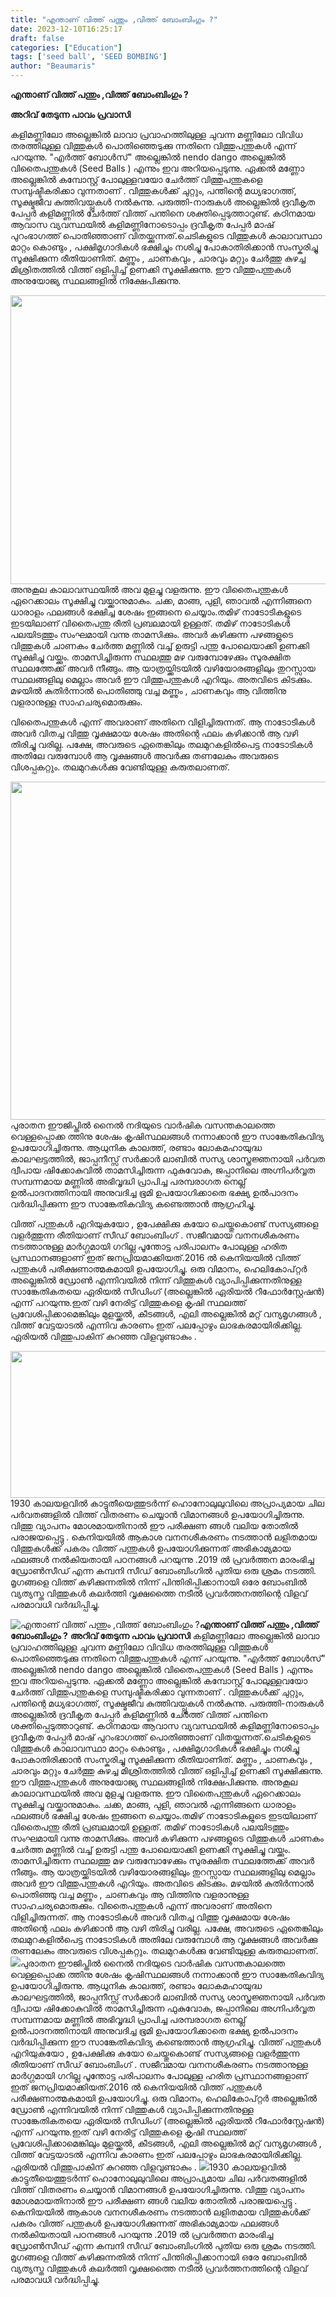 ```yaml
---
title: "എന്താണ് വിത്ത് പന്തും ,വിത്ത് ബോംബിംഗും ?"
date: 2023-12-10T16:25:17
draft: false
categories: ["Education"]
tags: ['seed ball', 'SEED BOMBING']
author: "Beaumaris"
---
```


<strong>എന്താണ് വിത്ത് പന്തും ,വിത്ത് ബോംബിംഗും ?</strong>

<strong>അറിവ് തേടുന്ന പാവം പ്രവാസി</strong>

കളിമണ്ണിലോ അല്ലെങ്കിൽ ലാവാ പ്രവാഹത്തിലുള്ള ചുവന്ന മണ്ണിലോ വിവിധ തരത്തിലുള്ള വിത്തുകൾ പൊതിഞ്ഞെടുക്കു ന്നതിനെ വിത്തുപന്തുകൾ എന്ന് പറയുന്നു. "എർത്ത് ബോൾസ്" അല്ലെങ്കിൽ nendo dango അല്ലെങ്കിൽ വിതൈപന്തുകൾ (Seed Balls ) എന്നും ഇവ അറിയപ്പെടുന്നു. ഏക്കൽ മണ്ണോ അല്ലെങ്കിൽ കമ്പോസ്റ്റ് പോലുള്ളവയോ ചേർത്ത് വിത്തുപന്തുകളെ സമ്പുഷ്ടീകരിക്കാ വുന്നതാണ് .
വിത്തുകൾക്ക് ചുറ്റും, പന്തിന്റെ മധ്യഭാഗത്ത്, സൂക്ഷ്മജീവ കുത്തിവയ്പ്പുകൾ നൽകുന്നു. പരുത്തി-നാരുകൾ അല്ലെങ്കിൽ ദ്രവീകൃത പേപ്പർ കളിമണ്ണിൽ ചേർത്ത് വിത്ത് പന്തിനെ ശക്തിപ്പെടുത്താറുണ്ട്. കഠിനമായ ആവാസ വ്യവസ്ഥയിൽ കളിമണ്ണിനോടൊപ്പം ദ്രവീകൃത പേപ്പർ മാഷ് പുറംഭാഗത്ത് പൊതിഞ്ഞാണ് വിതയ്ക്കുന്നത്.ചെടികളുടെ വിത്തുകൾ കാലാവസ്ഥാ മാറ്റം കൊണ്ടും , പക്ഷിമൃഗാദികൾ ഭക്ഷിച്ചും നശിച്ചു പോകാതിരിക്കാൻ സംസ്കരിച്ചു സൂക്ഷിക്കുന്ന രീതിയാണിത്. മണ്ണും , ചാണകവും , ചാരവും മറ്റും ചേർത്തു കുഴച്ച മിശ്രിതത്തിൽ വിത്ത് ഒളിപ്പിച്ച് ഉണക്കി സൂക്ഷിക്കുന്നു. ഈ വിത്തുപന്തുകൾ അനുയോജ്യ സ്ഥലങ്ങളിൽ നിക്ഷേപിക്കുന്നു.

<img class="size-full wp-image-433483 aligncenter" src="https://cdn.boolokam.com/articles/2023/12/fqfqfqfff.jpg" alt="" width="680" height="462" />അനുകൂല കാലാവസ്ഥയിൽ അവ മുളച്ചു വളരുന്നു. ഈ വിതൈപന്തുകൾ ഏറെക്കാലം സൂക്ഷിച്ചു വയ്ക്കാനുമാകും. ചക്ക, മാങ്ങ, പുളി, ഞാവൽ എന്നിങ്ങനെ ധാരാളം ഫലങ്ങൾ ഭക്ഷിച്ച ശേഷം ഇങ്ങനെ ചെയ്യാം.തമിഴ് നാടോടികളുടെ ഇടയിലാണ് വിതൈപന്തു രീതി പ്രബലമായി ഉള്ളത്. തമിഴ് നാടോടികൾ പലയിടത്തും സംഘമായി വന്നു താമസിക്കും. അവർ കഴിക്കുന്ന പഴങ്ങളുടെ വിത്തുകൾ ചാണകം ചേർത്ത മണ്ണിൽ വച്ച് ഉരുട്ടി പന്തു പോലെയാക്കി ഉണക്കി സൂക്ഷിച്ചു വയ്ക്കും. താമസിച്ചിരുന്ന സ്ഥലത്തു മഴ വരുമ്പോഴേക്കും സുരക്ഷിത സ്ഥലത്തേക്ക് അവർ നീങ്ങും. ആ യാത്രയ്ക്കിടയിൽ
വഴിയോരങ്ങളിലും തുറസ്സായ സ്ഥലങ്ങളിലു മെല്ലാം അവർ ഈ വിത്തുപന്തുകൾ എറിയും. അതവിടെ കിടക്കും. മഴയിൽ കുതിർന്നാൽ പൊതിഞ്ഞു വച്ച മണ്ണും , ചാണകവും ആ വിത്തിനു വളരാനുള്ള സാഹചര്യമൊരുക്കും.

വിതൈപന്തുകൾ എന്ന് അവരാണ് അതിനെ വിളിച്ചിരുന്നത്. ആ നാടോടികൾ അവർ വിതച്ച വിത്തു വൃക്ഷമായ ശേഷം അതിന്റെ ഫലം കഴിക്കാൻ ആ വഴി തിരിച്ചു വരില്ല. പക്ഷേ, അവരുടെ ഏതെങ്കിലും തലമുറകളിൽപെട്ട നാടോടികൾ അതിലേ വരുമ്പോൾ ആ വൃക്ഷങ്ങള്‍ അവർക്കു തണലേകും അവരുടെ വിശപ്പകറ്റും. തലമുറകൾക്കു വേണ്ടിയുള്ള കരുതലാണത്.

<img class=" wp-image-433484 aligncenter" src="https://cdn.boolokam.com/articles/2023/12/wffwww.webp" alt="" width="636" height="541" />പുരാതന ഈജിപ്തിൽ നൈൽ നദിയുടെ വാർഷിക വസന്തകാലത്തെ വെള്ളപ്പൊക്ക ത്തിനു ശേഷം കൃഷിസ്ഥലങ്ങൾ നന്നാക്കാൻ ഈ സാങ്കേതികവിദ്യ ഉപയോഗിച്ചിരുന്നു. ആധുനിക കാലത്ത്, രണ്ടാം ലോകമഹായുദ്ധ കാലഘട്ടത്തിൽ, ജാപ്പനീസ്സ് സർക്കാർ ലാബിൽ സസ്യ ശാസ്ത്രജ്ഞനായി പർവത ദ്വീപായ ഷിക്കോകുവിൽ താമസിച്ചിരുന്ന ഫുകുവോക, ജപ്പാനിലെ അഗ്നിപർവ്വത സമ്പന്നമായ മണ്ണിൽ അഭിവൃദ്ധി പ്രാപിച്ച പരമ്പരാഗത നെല്ല് ഉൽപാദനത്തിനായി അനുവദിച്ച ഭൂമി ഉപയോഗിക്കാതെ ഭക്ഷ്യ ഉൽപാദനം വർദ്ധിപ്പിക്കുന്ന ഈ സാങ്കേതികവിദ്യ കണ്ടെത്താൻ ആഗ്രഹിച്ചു.

വിത്ത് പന്തുകൾ എറിയുകയോ , ഉപേക്ഷിക്കു കയോ ചെയ്തുകൊണ്ട് സസ്യങ്ങളെ വളർത്തുന്ന രീതിയാണ് സീഡ് ബോംബിംഗ് . സജീവമായ വനനശീകരണം നടത്താനുള്ള മാർഗ്ഗമായി ഗറില്ല പൂന്തോട്ട പരിപാലനം പോലുള്ള ഹരിത പ്രസ്ഥാനങ്ങളാണ് ഇത് ജനപ്രിയമാക്കിയത്.2016 ൽ കെനിയയിൽ വിത്ത് പന്തുകൾ പരീക്ഷണാത്മകമായി ഉപയോഗിച്ചു. ഒരു വിമാനം, ഹെലികോപ്റ്റർ അല്ലെങ്കിൽ ഡ്രോൺ എന്നിവയിൽ നിന്ന് വിത്തുകൾ വ്യാപിപ്പിക്കുന്നതിനുള്ള സാങ്കേതികതയെ ഏരിയൽ സീഡിംഗ് (അല്ലെങ്കിൽ ഏരിയൽ റീഫോർസ്റ്റേഷൻ) എന്ന് പറയുന്നു.ഇത് വഴി നേരിട്ട് വിത്തുകളെ കൃഷി സ്ഥലത്ത് പ്രവേശിപ്പിക്കാമെങ്കിലും മുളയ്ക്കൽ, കീടങ്ങൾ, എലി അല്ലെങ്കിൽ മറ്റ് വന്യമൃഗങ്ങൾ , വിത്ത് വേട്ടയാടൽ എന്നിവ കാരണം ഇത് പലപ്പോഴും ലാഭകരമായിരിക്കില്ല. ഏരിയൽ‌ വിത്തുപാകിന്‌ കുറഞ്ഞ വിളവുണ്ടാകും .

<img class="size-full wp-image-433485 aligncenter" src="https://cdn.boolokam.com/articles/2023/12/wfwwwwfwwf.jpg" alt="" width="530" height="235" />1930 കാലയളവിൽ കാട്ടുതീയെത്തുടർന്ന് ഹൊനോലുലുവിലെ അപ്രാപ്യമായ ചില പർവതങ്ങളിൽ വിത്ത് വിതരണം ചെയ്യാൻ വിമാനങ്ങൾ ഉപയോഗിച്ചിരുന്നു. വിത്തു വ്യാപനം മോശമായതിനാൽ ഈ പരീക്ഷണ ങ്ങൾ വലിയ തോതിൽ പരാജയപ്പെട്ടു . കെനിയയിൽ ആകാശ വനനശീകരണം നടത്താൻ ലളിതമായ വിത്തുകൾക്ക് പകരം വിത്ത് പന്തുകൾ ഉപയോഗിക്കുന്നത് അഭികാമ്യമായ ഫലങ്ങൾ നൽകിയതായി പഠനങ്ങൾ പറയുന്നു .2019 ൽ പ്രവർത്തന മാരംഭിച്ച ഡ്രോൺസീഡ് എന്ന കമ്പനി സീഡ് ബോംബിംഗിൽ പുതിയ ഒരു ശ്രമം നടത്തി. മൃഗങ്ങളെ വിത്ത് കഴിക്കുന്നതിൽ നിന്ന് പിന്തിരിപ്പിക്കാനായി ഒരേ ബോംബിൽ വ്യത്യസ്ത വിത്തുകൾ കലർത്തി വൃക്ഷത്തൈ നടീൽ പ്രവർത്തനത്തിന്റെ വിളവ് പരമാവധി വർദ്ധിപ്പിച്ചു.


![എന്താണ് വിത്ത് പന്തും ,വിത്ത് ബോംബിംഗും ?](https://cdn.boolokam.com/articles/2023/12/fqfqfqfff.jpg)**എന്താണ് വിത്ത് പന്തും ,വിത്ത് ബോംബിംഗും ?** **അറിവ് തേടുന്ന പാവം പ്രവാസി** കളിമണ്ണിലോ അല്ലെങ്കിൽ ലാവാ പ്രവാഹത്തിലുള്ള ചുവന്ന മണ്ണിലോ വിവിധ തരത്തിലുള്ള വിത്തുകൾ പൊതിഞ്ഞെടുക്കു ന്നതിനെ വിത്തുപന്തുകൾ എന്ന് പറയുന്നു. "എർത്ത് ബോൾസ്" അല്ലെങ്കിൽ nendo dango അല്ലെങ്കിൽ വിതൈപന്തുകൾ (Seed Balls ) എന്നും ഇവ അറിയപ്പെടുന്നു. ഏക്കൽ മണ്ണോ അല്ലെങ്കിൽ കമ്പോസ്റ്റ് പോലുള്ളവയോ ചേർത്ത് വിത്തുപന്തുകളെ സമ്പുഷ്ടീകരിക്കാ വുന്നതാണ് . വിത്തുകൾക്ക് ചുറ്റും, പന്തിന്റെ മധ്യഭാഗത്ത്, സൂക്ഷ്മജീവ കുത്തിവയ്പ്പുകൾ നൽകുന്നു. പരുത്തി-നാരുകൾ അല്ലെങ്കിൽ ദ്രവീകൃത പേപ്പർ കളിമണ്ണിൽ ചേർത്ത് വിത്ത് പന്തിനെ ശക്തിപ്പെടുത്താറുണ്ട്. കഠിനമായ ആവാസ വ്യവസ്ഥയിൽ കളിമണ്ണിനോടൊപ്പം ദ്രവീകൃത പേപ്പർ മാഷ് പുറംഭാഗത്ത് പൊതിഞ്ഞാണ് വിതയ്ക്കുന്നത്.ചെടികളുടെ വിത്തുകൾ കാലാവസ്ഥാ മാറ്റം കൊണ്ടും , പക്ഷിമൃഗാദികൾ ഭക്ഷിച്ചും നശിച്ചു പോകാതിരിക്കാൻ സംസ്കരിച്ചു സൂക്ഷിക്കുന്ന രീതിയാണിത്. മണ്ണും , ചാണകവും , ചാരവും മറ്റും ചേർത്തു കുഴച്ച മിശ്രിതത്തിൽ വിത്ത് ഒളിപ്പിച്ച് ഉണക്കി സൂക്ഷിക്കുന്നു. ഈ വിത്തുപന്തുകൾ അനുയോജ്യ സ്ഥലങ്ങളിൽ നിക്ഷേപിക്കുന്നു. അനുകൂല കാലാവസ്ഥയിൽ അവ മുളച്ചു വളരുന്നു. ഈ വിതൈപന്തുകൾ ഏറെക്കാലം സൂക്ഷിച്ചു വയ്ക്കാനുമാകും. ചക്ക, മാങ്ങ, പുളി, ഞാവൽ എന്നിങ്ങനെ ധാരാളം ഫലങ്ങൾ ഭക്ഷിച്ച ശേഷം ഇങ്ങനെ ചെയ്യാം.തമിഴ് നാടോടികളുടെ ഇടയിലാണ് വിതൈപന്തു രീതി പ്രബലമായി ഉള്ളത്. തമിഴ് നാടോടികൾ പലയിടത്തും സംഘമായി വന്നു താമസിക്കും. അവർ കഴിക്കുന്ന പഴങ്ങളുടെ വിത്തുകൾ ചാണകം ചേർത്ത മണ്ണിൽ വച്ച് ഉരുട്ടി പന്തു പോലെയാക്കി ഉണക്കി സൂക്ഷിച്ചു വയ്ക്കും. താമസിച്ചിരുന്ന സ്ഥലത്തു മഴ വരുമ്പോഴേക്കും സുരക്ഷിത സ്ഥലത്തേക്ക് അവർ നീങ്ങും. ആ യാത്രയ്ക്കിടയിൽ വഴിയോരങ്ങളിലും തുറസ്സായ സ്ഥലങ്ങളിലു മെല്ലാം അവർ ഈ വിത്തുപന്തുകൾ എറിയും. അതവിടെ കിടക്കും. മഴയിൽ കുതിർന്നാൽ പൊതിഞ്ഞു വച്ച മണ്ണും , ചാണകവും ആ വിത്തിനു വളരാനുള്ള സാഹചര്യമൊരുക്കും. വിതൈപന്തുകൾ എന്ന് അവരാണ് അതിനെ വിളിച്ചിരുന്നത്. ആ നാടോടികൾ അവർ വിതച്ച വിത്തു വൃക്ഷമായ ശേഷം അതിന്റെ ഫലം കഴിക്കാൻ ആ വഴി തിരിച്ചു വരില്ല. പക്ഷേ, അവരുടെ ഏതെങ്കിലും തലമുറകളിൽപെട്ട നാടോടികൾ അതിലേ വരുമ്പോൾ ആ വൃക്ഷങ്ങള്‍ അവർക്കു തണലേകും അവരുടെ വിശപ്പകറ്റും. തലമുറകൾക്കു വേണ്ടിയുള്ള കരുതലാണത്. ![](https://cdn.boolokam.com/articles/2023/12/wffwww.webp)പുരാതന ഈജിപ്തിൽ നൈൽ നദിയുടെ വാർഷിക വസന്തകാലത്തെ വെള്ളപ്പൊക്ക ത്തിനു ശേഷം കൃഷിസ്ഥലങ്ങൾ നന്നാക്കാൻ ഈ സാങ്കേതികവിദ്യ ഉപയോഗിച്ചിരുന്നു. ആധുനിക കാലത്ത്, രണ്ടാം ലോകമഹായുദ്ധ കാലഘട്ടത്തിൽ, ജാപ്പനീസ്സ് സർക്കാർ ലാബിൽ സസ്യ ശാസ്ത്രജ്ഞനായി പർവത ദ്വീപായ ഷിക്കോകുവിൽ താമസിച്ചിരുന്ന ഫുകുവോക, ജപ്പാനിലെ അഗ്നിപർവ്വത സമ്പന്നമായ മണ്ണിൽ അഭിവൃദ്ധി പ്രാപിച്ച പരമ്പരാഗത നെല്ല് ഉൽപാദനത്തിനായി അനുവദിച്ച ഭൂമി ഉപയോഗിക്കാതെ ഭക്ഷ്യ ഉൽപാദനം വർദ്ധിപ്പിക്കുന്ന ഈ സാങ്കേതികവിദ്യ കണ്ടെത്താൻ ആഗ്രഹിച്ചു. വിത്ത് പന്തുകൾ എറിയുകയോ , ഉപേക്ഷിക്കു കയോ ചെയ്തുകൊണ്ട് സസ്യങ്ങളെ വളർത്തുന്ന രീതിയാണ് സീഡ് ബോംബിംഗ് . സജീവമായ വനനശീകരണം നടത്താനുള്ള മാർഗ്ഗമായി ഗറില്ല പൂന്തോട്ട പരിപാലനം പോലുള്ള ഹരിത പ്രസ്ഥാനങ്ങളാണ് ഇത് ജനപ്രിയമാക്കിയത്.2016 ൽ കെനിയയിൽ വിത്ത് പന്തുകൾ പരീക്ഷണാത്മകമായി ഉപയോഗിച്ചു. ഒരു വിമാനം, ഹെലികോപ്റ്റർ അല്ലെങ്കിൽ ഡ്രോൺ എന്നിവയിൽ നിന്ന് വിത്തുകൾ വ്യാപിപ്പിക്കുന്നതിനുള്ള സാങ്കേതികതയെ ഏരിയൽ സീഡിംഗ് (അല്ലെങ്കിൽ ഏരിയൽ റീഫോർസ്റ്റേഷൻ) എന്ന് പറയുന്നു.ഇത് വഴി നേരിട്ട് വിത്തുകളെ കൃഷി സ്ഥലത്ത് പ്രവേശിപ്പിക്കാമെങ്കിലും മുളയ്ക്കൽ, കീടങ്ങൾ, എലി അല്ലെങ്കിൽ മറ്റ് വന്യമൃഗങ്ങൾ , വിത്ത് വേട്ടയാടൽ എന്നിവ കാരണം ഇത് പലപ്പോഴും ലാഭകരമായിരിക്കില്ല. ഏരിയൽ‌ വിത്തുപാകിന്‌ കുറഞ്ഞ വിളവുണ്ടാകും . ![](https://cdn.boolokam.com/articles/2023/12/wfwwwwfwwf.jpg)1930 കാലയളവിൽ കാട്ടുതീയെത്തുടർന്ന് ഹൊനോലുലുവിലെ അപ്രാപ്യമായ ചില പർവതങ്ങളിൽ വിത്ത് വിതരണം ചെയ്യാൻ വിമാനങ്ങൾ ഉപയോഗിച്ചിരുന്നു. വിത്തു വ്യാപനം മോശമായതിനാൽ ഈ പരീക്ഷണ ങ്ങൾ വലിയ തോതിൽ പരാജയപ്പെട്ടു . കെനിയയിൽ ആകാശ വനനശീകരണം നടത്താൻ ലളിതമായ വിത്തുകൾക്ക് പകരം വിത്ത് പന്തുകൾ ഉപയോഗിക്കുന്നത് അഭികാമ്യമായ ഫലങ്ങൾ നൽകിയതായി പഠനങ്ങൾ പറയുന്നു .2019 ൽ പ്രവർത്തന മാരംഭിച്ച ഡ്രോൺസീഡ് എന്ന കമ്പനി സീഡ് ബോംബിംഗിൽ പുതിയ ഒരു ശ്രമം നടത്തി. മൃഗങ്ങളെ വിത്ത് കഴിക്കുന്നതിൽ നിന്ന് പിന്തിരിപ്പിക്കാനായി ഒരേ ബോംബിൽ വ്യത്യസ്ത വിത്തുകൾ കലർത്തി വൃക്ഷത്തൈ നടീൽ പ്രവർത്തനത്തിന്റെ വിളവ് പരമാവധി വർദ്ധിപ്പിച്ചു.

